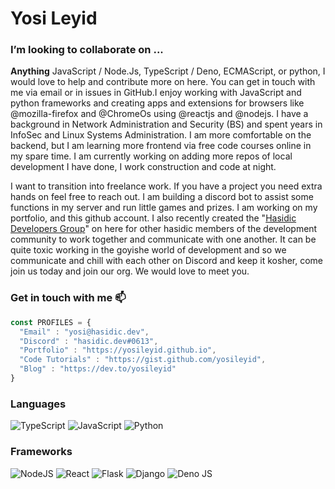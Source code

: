 # Yosi Leyid

### I’m looking to collaborate on ...

**Anything** JavaScript / Node.Js, TypeScript / Deno, ECMAScript, or python, I would love to help and contribute more on here. You can get in touch with me via email or in issues in GitHub.I enjoy working with JavaScript and python frameworks and creating apps and extensions for browsers like @mozilla-firefox and @ChromeOs using @reactjs and @nodejs. I have a background in Network Administration and Security (BS) and spent years in InfoSec and Linux Systems Administration. I am more comfortable on the backend, but I am learning more frontend via free code courses online in my spare time. I am currently working on adding more repos of local development I have done, I work construction and code at night. 

I want to transition into freelance work. If you have a project you need extra hands on feel free to reach out. I am building a discord bot to assist some functions in my server and run little games and prizes. I am working on my portfolio, and this github account. I also recently created the "[Hasidic Developers Group](https://github.com/hasidicdevs)" on here for other hasidic members of the development community to work together and communicate with one another. It can be quite toxic working in the goyishe world of development and so we communicate and chill with each other on Discord and keep it kosher, come join us today and join our org. We would love to meet you.

### Get in touch with me :mailbox:

```js
const PROFILES = {
  "Email" : "yosi@hasidic.dev",
  "Discord" : "hasidic.dev#0613",
  "Portfolio" : "https://yosileyid.github.io",
  "Code Tutorials" : "https://gist.github.com/yosileyid",
  "Blog" : "https://dev.to/yosileyid"
}
```

### Languages

![TypeScript](https://img.shields.io/badge/typescript-%23007ACC.svg?style=for-the-badge&logo=typescript&logoColor=white) ![JavaScript](https://img.shields.io/badge/javascript-%23323330.svg?style=for-the-badge&logo=javascript&logoColor=%23F7DF1E) ![Python](https://img.shields.io/badge/python-3670A0?style=for-the-badge&logo=python&logoColor=ffdd54)

### Frameworks

![NodeJS](https://img.shields.io/badge/node.js-6DA55F?style=for-the-badge&logo=node.js&logoColor=white) ![React](https://img.shields.io/badge/react-%2320232a.svg?style=for-the-badge&logo=react&logoColor=%2361DAFB) ![Flask](https://img.shields.io/badge/flask-%23000.svg?style=for-the-badge&logo=flask&logoColor=white) ![Django](https://img.shields.io/badge/django-%23092E20.svg?style=for-the-badge&logo=django&logoColor=white) ![Deno JS](https://img.shields.io/badge/deno%20js-000000?style=for-the-badge&logo=deno&logoColor=white)
